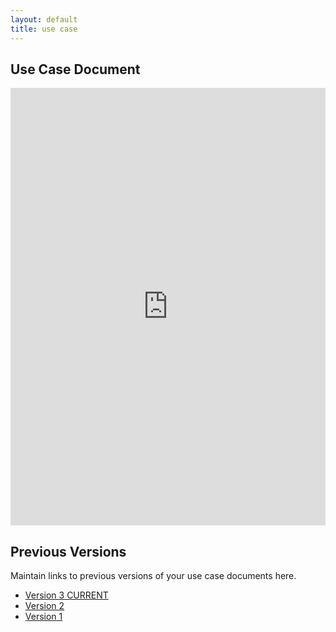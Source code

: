 ```yaml
---
layout: default
title: use case
---
```


## Use Case Document

<iframe src="https://docs.google.com/document/d/e/2PACX-1vSUR1XLKQmy9aGHcpbjTJaf1CzNAy3EU_oe4oZtsFtBzTwfsLGx8jT0pu7i9OADig/pub?embedded=true" style="width: 100%;height: 700px;border: none;"></iframe>

## Previous Versions

<p class="message-highlight">Maintain links to previous versions of your use case documents here.</p>

- [Version 3 CURRENT](https://docs.google.com/document/d/e/2PACX-1vSUR1XLKQmy9aGHcpbjTJaf1CzNAy3EU_oe4oZtsFtBzTwfsLGx8jT0pu7i9OADig/pub?embedded=true)
- [Version 2](https://docs.google.com/document/d/e/2PACX-1vRWIQNlNbrJ9hIpJXVNHkHeBuXD6u2LDMJxoX4SIzfD7Qqt69S5PYYRbmLnCsYT8A/pub?embedded=true)
- [Version 1](https://docs.google.com/document/d/e/2PACX-1vRYiL4dRhXVtg9ODaUwb7tYuoKNQAW6YUtwYfSVH6A2Ey3BAO6Y37DpTbp2JfPmdg/pub?embedded=true)
